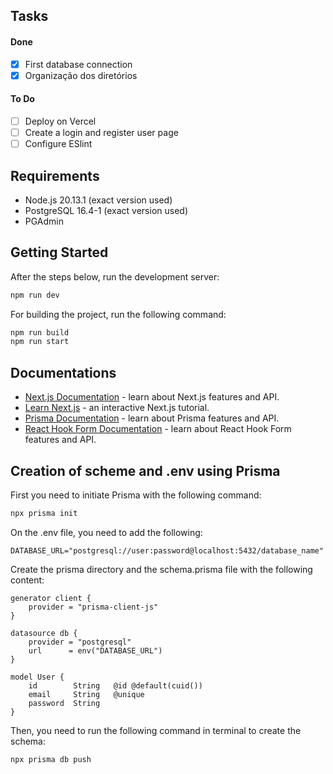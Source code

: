 ## Tasks

#### Done
- [x] First database connection
- [x] Organização dos diretórios

#### To Do
- [ ] Deploy on Vercel
- [ ] Create a login and register user page
- [ ] Configure ESlint

## Requirements

- Node.js 20.13.1 (exact version used)
- PostgreSQL 16.4-1 (exact version used)
- PGAdmin

## Getting Started

After the steps below, run the development server:

```bash
npm run dev
```

For building the project, run the following command:

```bash
npm run build
npm run start
```

## Documentations

- [Next.js Documentation](https://nextjs.org/docs) - learn about Next.js features and API.
- [Learn Next.js](https://nextjs.org/learn) - an interactive Next.js tutorial.
- [Prisma Documentation](https://www.prisma.io/docs/) - learn about Prisma features and API.
- [React Hook Form Documentation](https://react-hook-form.com/get-started) - learn about React Hook Form features and API.

## Creation of scheme and .env using Prisma

First you need to initiate Prisma with the following command:

```bash
npx prisma init
```

On the .env file, you need to add the following:

```
DATABASE_URL="postgresql://user:password@localhost:5432/database_name"
```

Create the prisma directory and the schema.prisma file with the following content:

```
generator client {
    provider = "prisma-client-js"
}

datasource db {
    provider = "postgresql"
    url      = env("DATABASE_URL")
}

model User {
    id        String   @id @default(cuid())
    email     String   @unique
    password  String
}
```

Then, you need to run the following command in terminal to create the schema:

```bash
npx prisma db push
```




